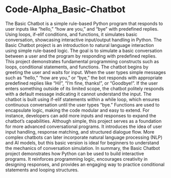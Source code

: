 # Code-Alpha_Basic-Chatbot
The Basic Chatbot is a simple rule-based Python program that responds to user inputs like “hello,” “how are you,” and “bye” with predefined replies. Using loops, if-elif conditions, and functions, it simulates basic conversation, showcasing interactive input/output handling in Python.
The Basic Chatbot project is an introduction to natural language interaction using simple rule-based logic. The goal is to simulate a basic conversation between a user and the program by responding with predefined replies. This project demonstrates fundamental programming constructs such as loops, conditional statements, and functions.
The chatbot begins by greeting the user and waits for input. When the user types simple messages such as “hello,” “how are you,” or “bye,” the bot responds with appropriate predefined replies like “Hi!”, “I’m fine, thanks!”, or “Goodbye!”. If the user enters something outside of its limited scope, the chatbot politely responds with a default message indicating it cannot understand the input.
The chatbot is built using if-elif statements within a while loop, which ensures continuous conversation until the user types “bye.” Functions are used to encapsulate logic, making the code modular and easy to extend. For instance, developers can add more inputs and responses to expand the chatbot’s capabilities.
Although simple, this project serves as a foundation for more advanced conversational programs. It introduces the idea of user input handling, response matching, and structured dialogue flow. More complex chatbots can later incorporate natural language processing (NLP) and AI models, but this basic version is ideal for beginners to understand the mechanics of conversation simulation.
In summary, the Basic Chatbot project demonstrates how Python can be used to build interactive programs. It reinforces programming logic, encourages creativity in designing responses, and provides an engaging way to practice conditional statements and looping structures.
